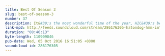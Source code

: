 ```yaml
---
title: Best Of Season 3
slug: best-of-season-3
number: 37
description: It&#39;s the most wonderful time of the year, HIC&#39;s best-of episode! John has a cold and an SFX board, Martin has the hosting duties and both of them are incredibly tired. So take a walk down HIC memory lane...
link-mp3: http://feeds.soundcloud.com/stream/286176305-hatondog-hmm-interesting-choice-ep25-best-of-season-3.mp3
duration: "00:46:13"
byte-length: 110909846
pub-date: Wed, 05 Oct 2016 16:51:05 +0000
soundcloud-id: 286176305
---
```

